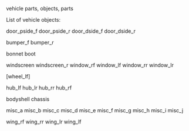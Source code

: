 vehicle parts, objects, parts

List of vehicle objects:

door_pside_f
door_pside_r
door_dside_f
door_dside_r

bumper_f
bumper_r

bonnet
boot

windscreen
windscreen_r
window_rf
window_lf
window_rr
window_lr
 
[wheel_lf]

hub_lf
hub_lr
hub_rr
hub_rf

bodyshell
chassis

misc_a
misc_b
misc_c
misc_d
misc_e
misc_f
misc_g
misc_h
misc_i
misc_j

wing_rf
wing_rr
wing_lr
wing_lf